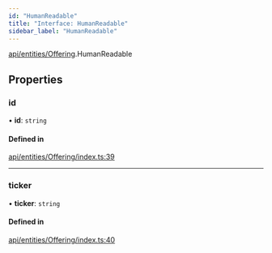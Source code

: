 ```yaml
---
id: "HumanReadable"
title: "Interface: HumanReadable"
sidebar_label: "HumanReadable"
---
```


[api/entities/Offering](../../../../../modules/API/Entities/Offering/Offering.md).HumanReadable

## Properties

### id

• **id**: `string`

#### Defined in

[api/entities/Offering/index.ts:39](https://github.com/PolymeshAssociation/polymesh-sdk/blob/adcc38781/src/api/entities/Offering/index.ts#L39)

___

### ticker

• **ticker**: `string`

#### Defined in

[api/entities/Offering/index.ts:40](https://github.com/PolymeshAssociation/polymesh-sdk/blob/adcc38781/src/api/entities/Offering/index.ts#L40)
